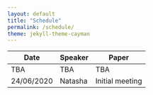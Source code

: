```yaml
---
layout: default
title: "Schedule"
permalink: /schedule/
theme: jekyll-theme-cayman
--- 
```


Date | Speaker | Paper
------------ | ------------- | -------------
TBA | TBA | TBA
24/06/2020 | Natasha | Initial meeting
